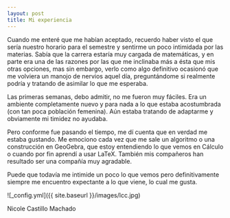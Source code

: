 ```yaml
---
layout: post
title: Mi experiencia
---
```


Cuando me enteré que me habían aceptado, recuerdo haber visto el que sería nuestro horario para el semestre y sentirme un poco intimidada por las materias.
Sabía que la carrera estaría muy cargada de matemáticas, y en parte era una de las razones por las que me inclinaba más a ésta que mis otras opciones,
mas sin embargo, verlo como algo definitivo ocasionó que me volviera un manojo de nervios aquel día, preguntándome si realmente podría y tratando de asimilar lo que me esperaba.

Las primeras semanas, debo admitir, no me fueron muy fáciles. Era un ambiente completamente nuevo y para nada a lo que estaba acostumbrada (con tan poca población femenina).
Aún estaba tratando de adaptarme y obviamente mi timidez no ayudaba.

Pero conforme fue pasando el tiempo, me dí cuenta que en verdad me estaba gustando.
Me emociono cada vez que me sale un algoritmo o una construcción en GeoGebra, que estoy entendiendo lo que vemos en Cálculo o cuando por fin aprendí a usar LaTeX.
También mis compañeros han resultado ser una compañía muy agradable.

Puede que todavía me intimide un poco lo que vemos pero definitivamente siempre me encuentro expectante a lo que viene, lo cual me gusta.

![_config.yml]({{ site.baseurl }}/images/lcc.jpg)

Nicole Castillo Machado
